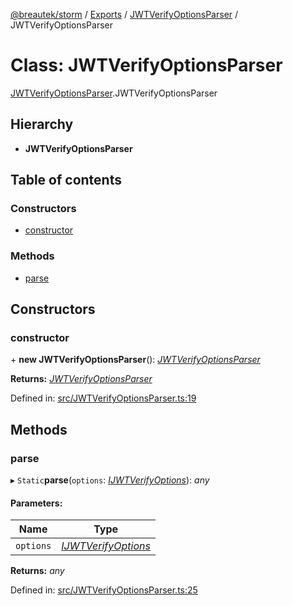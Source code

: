 [@breautek/storm](../README.md) / [Exports](../modules.md) / [JWTVerifyOptionsParser](../modules/jwtverifyoptionsparser.md) / JWTVerifyOptionsParser

# Class: JWTVerifyOptionsParser

[JWTVerifyOptionsParser](../modules/jwtverifyoptionsparser.md).JWTVerifyOptionsParser

## Hierarchy

* **JWTVerifyOptionsParser**

## Table of contents

### Constructors

- [constructor](jwtverifyoptionsparser.jwtverifyoptionsparser-1.md#constructor)

### Methods

- [parse](jwtverifyoptionsparser.jwtverifyoptionsparser-1.md#parse)

## Constructors

### constructor

\+ **new JWTVerifyOptionsParser**(): [*JWTVerifyOptionsParser*](jwtverifyoptionsparser.jwtverifyoptionsparser-1.md)

**Returns:** [*JWTVerifyOptionsParser*](jwtverifyoptionsparser.jwtverifyoptionsparser-1.md)

Defined in: [src/JWTVerifyOptionsParser.ts:19](https://github.com/breautek/storm/blob/0d2af7e/src/JWTVerifyOptionsParser.ts#L19)

## Methods

### parse

▸ `Static`**parse**(`options`: [*IJWTVerifyOptions*](../interfaces/ijwtverifyoptions.ijwtverifyoptions-1.md)): *any*

#### Parameters:

Name | Type |
------ | ------ |
`options` | [*IJWTVerifyOptions*](../interfaces/ijwtverifyoptions.ijwtverifyoptions-1.md) |

**Returns:** *any*

Defined in: [src/JWTVerifyOptionsParser.ts:25](https://github.com/breautek/storm/blob/0d2af7e/src/JWTVerifyOptionsParser.ts#L25)

